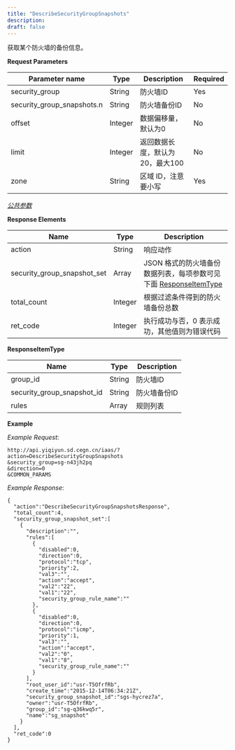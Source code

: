 ```yaml
---
title: "DescribeSecurityGroupSnapshots"
description: 
draft: false
---
```




获取某个防火墙的备份信息。

**Request Parameters**

| Parameter name | Type | Description | Required |
| --- | --- | --- | --- |
| security_group | String | 防火墙ID | Yes |
| security_group_snapshots.n | String | 防火墙备份ID | No |
| offset | Integer | 数据偏移量，默认为0 | No |
| limit | Integer | 返回数据长度，默认为20，最大100 | No |
| zone | String | 区域 ID，注意要小写 | Yes |

[_公共参数_](../../../parameters/)

**Response Elements**

| Name | Type | Description |
| --- | --- | --- |
| action | String | 响应动作 |
| security_group_snapshot_set | Array | JSON 格式的防火墙备份数据列表，每项参数可见下面 [ResponseItemType](#responseitemtype) |
| total_count | Integer | 根据过滤条件得到的防火墙备份总数 |
| ret_code | Integer | 执行成功与否，0 表示成功，其他值则为错误代码 |

**ResponseItemType**

| Name | Type | Description |
| --- | --- | --- |
| group_id | String | 防火墙ID |
| security_group_snapshot_id | String | 防火墙备份ID |
| rules | Array | 规则列表 |

**Example**

_Example Request_:

```
http://api.yiqiyun.sd.cegn.cn/iaas/?action=DescribeSecurityGroupSnapshots
&security_group=sg-n43jh2pq
&direction=0
&COMMON_PARAMS
```

_Example Response_:

```
{
  "action":"DescribeSecurityGroupSnapshotsResponse",
  "total_count":4,
  "security_group_snapshot_set":[
    {
      "description":"",
      "rules":[
        {
          "disabled":0,
          "direction":0,
          "protocol":"tcp",
          "priority":2,
          "val3":"",
          "action":"accept",
          "val2":"22",
          "val1":"22",
          "security_group_rule_name":""
        },
        {
          "disabled":0,
          "direction":0,
          "protocol":"icmp",
          "priority":1,
          "val3":"",
          "action":"accept",
          "val2":"0",
          "val1":"8",
          "security_group_rule_name":""
        }
      ],
      "root_user_id":"usr-T5OfrfRb",
      "create_time":"2015-12-14T06:34:21Z",
      "security_group_snapshot_id":"sgs-hycrez7a",
      "owner":"usr-T5OfrfRb",
      "group_id":"sg-q36kwq5r",
      "name":"sg_snapshot"
    }
  ],
  "ret_code":0
}
```
